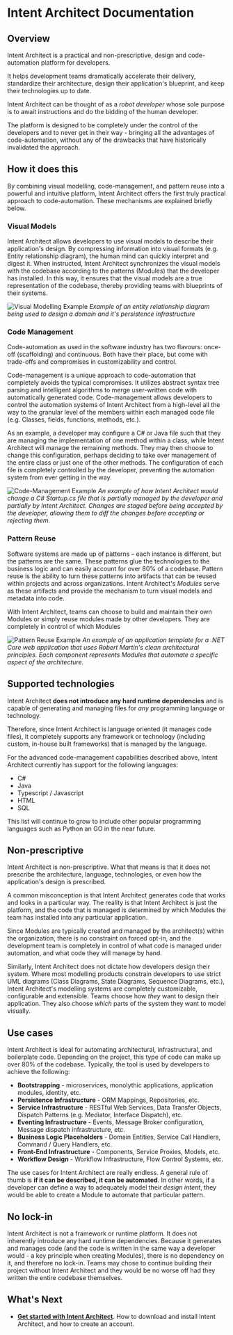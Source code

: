 # Intent Architect Documentation

## Overview

Intent Architect is a practical and non-prescriptive, design and code-automation platform for developers.

It helps development teams dramatically accelerate their delivery, standardize their architecture, design their application's blueprint, and keep their technologies up to date.

Intent Architect can be thought of as a _robot developer_ whose sole purpose is to await instructions and do the bidding of the human developer.

The platform is designed to be completely under the control of the developers and to never get in their way - bringing all the advantages of code-automation, without any of the drawbacks that have historically invalidated the approach.

## How it does this

By combining visual modelling, code-management, and pattern reuse into a powerful and intuitive platform, Intent Architect offers the first truly practical approach to code-automation. These mechanisms are explained briefly below.

### Visual Models
Intent Architect allows developers to use visual models to describe their application's design. By compressing information into visual formats (e.g. Entity relationship diagram), the human mind can quickly interpret and digest it. When instructed, Intent Architect synchronizes the visual models with the codebase according to the patterns (Modules) that the developer has installed. In this way, it ensures that the visual models are a true representation of the codebase, thereby providing teams with blueprints of their systems.

![Visual Modelling Example](images/visual-modelling-example-dark.png)
_Example of an entity relationship diagram being used to design a domain and it's persistence infrastructure_

### Code Management
Code-automation as used in the software industry has two flavours: once-off (scaffolding) and continuous.
Both have their place, but come with trade-offs and compromises in customizability and control.

Code-management is a unique approach to code-automation that completely avoids the typical compromises. It utilizes abstract syntax tree parsing and intelligent algorithms to merge user-written code with automatically generated code. Code-management allows developers to control the automation systems of Intent Architect from a high-level all the way to the granular level of the members within each managed code file (e.g. Classes, fields, functions, methods, etc.). 

As an example, a developer may configure a C# or Java file such that they are managing the implementation of one method within a class, while Intent Architect will manage the remaining methods. They may then choose to change this configuration, perhaps deciding to take over management of the entire class or just one of the other methods. The configuration of each file is completely controlled by the developer, preventing the automation system from ever getting in the way.

![Code-Management Example](images/code-management-example-dark.png)
_An example of how Intent Architect would change a C# Startup.cs file that is partially managed by the developer and partially by Intent Architect. Changes are staged before being accepted by the developer, allowing them to diff the changes before accepting or rejecting them._

### Pattern Reuse
Software systems are made up of patterns – each instance is different, but the patterns are the same. These patterns glue the technologies to the business logic and can easily account for over 80% of a codebase. Pattern reuse is the ability to turn these patterns into artifacts that can be reused within projects and across organizations. Intent Architect's _Modules_ serve as these artifacts and provide the mechanism to turn visual models and metadata into code.

With Intent Architect, teams can choose to build and maintain their own Modules or simply reuse modules made by other developers. They are completely in control of which Modules

![Pattern Reuse Example](images/pattern-reuse-example-dark.png)
_An example of an application template for a .NET Core web application that uses Robert Martin's clean architectural principles. Each component represents Modules that automate a specific aspect of the architecture._

## Supported technologies
Intent Architect **does not introduce any hard runtime dependencies** and is capable of generating and managing files for _any_ programming language or technology.

Therefore, since Intent Architect is language oriented (it manages code files), it completely supports any framework or technology (including custom, in-house built frameworks) that is managed by the language.

For the advanced code-management capabilities described above, Intent Architect currently has support for the following languages:
 - C#
 - Java
 - Typescript / Javascript
 - HTML
 - SQL

This list will continue to grow to include other popular programming languages such as Python an GO in the near future.

## Non-prescriptive
Intent Architect is non-prescriptive. What that means is that it does not prescribe the architecture, language, technologies, or even how the application's design is prescribed.

A common misconception is that Intent Architect generates code that works and looks in a particular way. The reality is that Intent Architect is just the platform, and the code that is managed is determined by which Modules the team has installed into any particular application. 

Since Modules are typically created and managed by the architect(s) within the organization, there is no constraint on forced opt-in, and the development team is completely in control of what code is managed under automation, and what code they will manage by hand.

Similarly, Intent Architect does not dictate how developers design their system. Where most modelling products constrain developers to use strict UML diagrams (Class Diagrams, State Diagrams, Sequence Diagrams, etc.), Intent Architect's modelling systems are completely customizable, configurable and extensible. Teams choose how _they_ want to design their application. They also choose _which_ parts of the system they want to model visually.

## Use cases
Intent Architect is ideal for automating architectural, infrastructural, and boilerplate code. Depending on the project, this type of code can make up over 80% of the codebase. Typically, the tool is used by developers to achieve the following:
- **Bootstrapping** - microservices, monolythic applications, application modules, identity, etc.
- **Persistence Infrastructure** - ORM Mappings, Repositories, etc.
- **Service Infrastructure** - RESTful Web Services, Data Transfer Objects, Dispatch Patterns (e.g. Mediator, Interface Dispatch), etc.
- **Eventing Infrastructure** - Events, Message Broker configuration, Message dispatch infrastructure, etc.
- **Business Logic Placeholders** - Domain Entities, Service Call Handlers, Command / Query Handlers, etc.
- **Front-End Infrastructure** - Components, Service Proxies, Models, etc.
- **Workflow Design** - Workflow Infrastructure, Flow Control Systems, etc.

The use cases for Intent Architect are really endless. A general rule of thumb is **if it can be described, it can be automated**. In other words, if a developer can define a way to adequately model their _design intent_, they would be able to create a Module to automate that particular pattern.

## No lock-in
Intent Architect is not a framework or runtime platform. It does not inherently introduce any hard runtime dependencies. Because it generates and manages code (and the code is written in the same way a developer would - a key principle when creating Modules), there is no dependency on it, and therefore no lock-in. Teams may chose to continue building their project without Intent Architect and they would be no worse off had they written the entire codebase themselves.

## What's Next
 - **[Get started with Intent Architect](get-the-app.md)**. 
    How to download and install Intent Architect, and how to create an account.